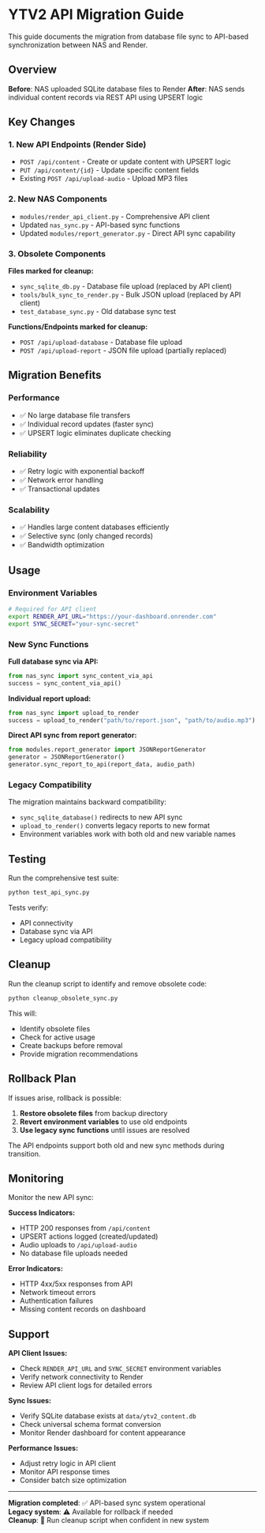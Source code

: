 # YTV2 API Migration Guide

This guide documents the migration from database file sync to API-based synchronization between NAS and Render.

## Overview

**Before**: NAS uploaded SQLite database files to Render
**After**: NAS sends individual content records via REST API using UPSERT logic

## Key Changes

### 1. New API Endpoints (Render Side)

- `POST /api/content` - Create or update content with UPSERT logic
- `PUT /api/content/{id}` - Update specific content fields  
- Existing `POST /api/upload-audio` - Upload MP3 files

### 2. New NAS Components

- `modules/render_api_client.py` - Comprehensive API client
- Updated `nas_sync.py` - API-based sync functions
- Updated `modules/report_generator.py` - Direct API sync capability

### 3. Obsolete Components

**Files marked for cleanup:**
- `sync_sqlite_db.py` - Database file upload (replaced by API client)
- `tools/bulk_sync_to_render.py` - Bulk JSON upload (replaced by API client)
- `test_database_sync.py` - Old database sync test

**Functions/Endpoints marked for cleanup:**
- `POST /api/upload-database` - Database file upload
- `POST /api/upload-report` - JSON file upload (partially replaced)

## Migration Benefits

### Performance
- ✅ No large database file transfers
- ✅ Individual record updates (faster sync)
- ✅ UPSERT logic eliminates duplicate checking

### Reliability  
- ✅ Retry logic with exponential backoff
- ✅ Network error handling
- ✅ Transactional updates

### Scalability
- ✅ Handles large content databases efficiently  
- ✅ Selective sync (only changed records)
- ✅ Bandwidth optimization

## Usage

### Environment Variables
```bash
# Required for API client
export RENDER_API_URL="https://your-dashboard.onrender.com"
export SYNC_SECRET="your-sync-secret"
```

### New Sync Functions

**Full database sync via API:**
```python
from nas_sync import sync_content_via_api
success = sync_content_via_api()
```

**Individual report upload:**
```python  
from nas_sync import upload_to_render
success = upload_to_render("path/to/report.json", "path/to/audio.mp3")
```

**Direct API sync from report generator:**
```python
from modules.report_generator import JSONReportGenerator
generator = JSONReportGenerator()
generator.sync_report_to_api(report_data, audio_path)
```

### Legacy Compatibility

The migration maintains backward compatibility:
- `sync_sqlite_database()` redirects to new API sync
- `upload_to_render()` converts legacy reports to new format
- Environment variables work with both old and new variable names

## Testing

Run the comprehensive test suite:
```bash
python test_api_sync.py
```

Tests verify:
- API connectivity
- Database sync via API  
- Legacy upload compatibility

## Cleanup

Run the cleanup script to identify and remove obsolete code:
```bash
python cleanup_obsolete_sync.py
```

This will:
- Identify obsolete files
- Check for active usage
- Create backups before removal
- Provide migration recommendations

## Rollback Plan

If issues arise, rollback is possible:

1. **Restore obsolete files** from backup directory
2. **Revert environment variables** to use old endpoints
3. **Use legacy sync functions** until issues are resolved

The API endpoints support both old and new sync methods during transition.

## Monitoring

Monitor the new API sync:

**Success Indicators:**
- HTTP 200 responses from `/api/content`
- UPSERT actions logged (created/updated)  
- Audio uploads to `/api/upload-audio`
- No database file uploads needed

**Error Indicators:**
- HTTP 4xx/5xx responses from API
- Network timeout errors
- Authentication failures
- Missing content records on dashboard

## Support

**API Client Issues:**
- Check `RENDER_API_URL` and `SYNC_SECRET` environment variables
- Verify network connectivity to Render
- Review API client logs for detailed errors

**Sync Issues:**
- Verify SQLite database exists at `data/ytv2_content.db`
- Check universal schema format conversion
- Monitor Render dashboard for content appearance

**Performance Issues:**
- Adjust retry logic in API client
- Monitor API response times
- Consider batch size optimization

---

**Migration completed**: ✅ API-based sync system operational  
**Legacy system**: ⚠️ Available for rollback if needed  
**Cleanup**: 🧹 Run cleanup script when confident in new system